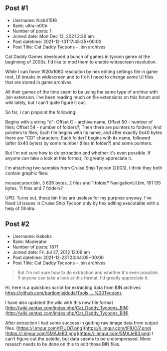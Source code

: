## Post #1
- Username: Nick41516
- Rank: ultra-n00b
- Number of posts: 1
- Joined date: Mon Dec 13, 2021 2:29 am
- Post datetime: 2021-12-13T17:45:35+00:00
- Post Title: Cat Daddy Tycoons - .bin archives

Cat Daddy Games developed a bunch of games in tycoon genre at the beginning of 2000s. I'd like to mod them to enable widescreen resolution.

While I can force 1920x1080 resolution by hex editing settings file in game root, UI breaks in widescreen and to fix it I need to change some UI files that are stored in game archives.

All their games of the time seem to be using the same type of archive with .bin extension. I've been reading much on file extensions on this forum and wiki lately, but I can't quite figure it out.

So far, I can pinpoint the following:

 Begins with a string "d";
 Offset C - archive name;
 Offset 50 - number of files;
 Offset 54 - number of folders?;
 Then there are pointers to folders;
 And pointers to files;
 Each file begins with its name, and after exactly 0x40 bytes there are "CD" characters;
 Each folder? begins with its name, followed (after 0x40 bytes) by some number (files in folder?) and some pointers.


But I'm not sure how to do extraction and whether it's even possible. If anyone can take a look at this format, I'd greatly appreciate it.

I'm attaching two samples from Cruise Ship Tycoon (2003), I think they both contain graphic files:

 mousecursor.bin, 3 636 bytes, 2 files and 1 folder?
 NavigationUI.bin, 161 135 bytes, 11 files and 7 folders?


UPD. Turns out, these bin files are useless for my purpose anyway. I've fixed UI issues in Cruise Ship Tycoon only by hex editing executable with a help of Ghidra.
## Post #2
- Username: ikskoks
- Rank: Moderator
- Number of posts: 1671
- Joined date: Fri Jul 27, 2012 12:06 am
- Post datetime: 2021-12-23T23:44:05+00:00
- Post Title: Cat Daddy Tycoons - .bin archives

> But I'm not sure how to do extraction and whether it's even possible. If anyone can take a look at this format, I'd greatly appreciate it.

Hi, here is a quickbms script for extracting data from BIN archives
[https://github.com/bartlomiejduda/Tools ... %20Tycoons](https://github.com/bartlomiejduda/Tools/tree/master/NEW%20Tools/Cat%20Daddy%20Tycoons)

I have also updated the wiki with this new file format
[http://wiki.xentax.com/index.php/Cat_Daddy_Tycoons_BIN](http://wiki.xentax.com/index.php/Cat_Daddy_Tycoons_BIN)


After extraction I had some success in getting raw image data from output files.
[https://i.imgur.com/tFIUOi7.png](https://i.imgur.com/tFIUOi7.png)
[https://i.imgur.com/5MAJeB3.png](https://i.imgur.com/5MAJeB3.png)
I can't figure out the palette, but data seems to be uncompressed.
More reseach needs to be done on this to edit those BIN files.
